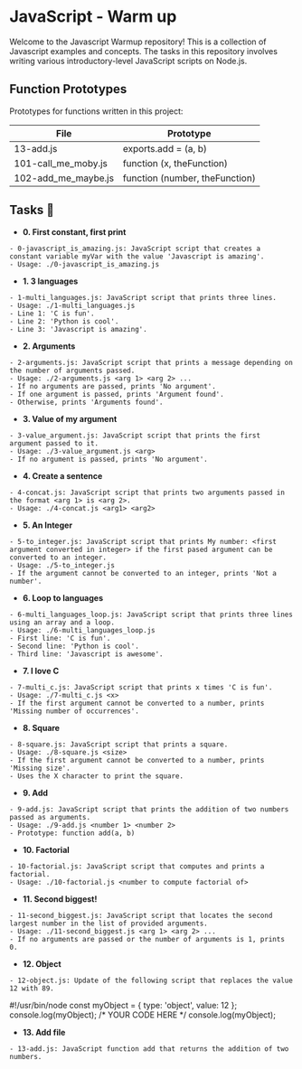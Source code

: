 # JavaScript - Warm up

Welcome to the Javascript Warmup repository! This is a collection of Javascript examples and concepts. 
The tasks in this repository involves writing various introductory-level JavaScript scripts on Node.js.

## Function Prototypes


Prototypes for functions written in this project:

| File | Prototype |
| ---- | --------- |
| 13-add.js | exports.add = (a, b)|
| 101-call_me_moby.js |	function (x, theFunction) |
| 102-add_me_maybe.js |	function (number, theFunction) |

## Tasks 📃
 - **0. First constant, first print**
>

    - 0-javascript_is_amazing.js: JavaScript script that creates a constant variable myVar with the value 'Javascript is amazing'.
    - Usage: ./0-javascript_is_amazing.js
>
 - **1. 3 languages**
>
    - 1-multi_languages.js: JavaScript script that prints three lines.
    - Usage: ./1-multi_languages.js
    - Line 1: 'C is fun'.
    - Line 2: 'Python is cool'.
    - Line 3: 'Javascript is amazing'.
>
 - **2. Arguments**
>
    - 2-arguments.js: JavaScript script that prints a message depending on the number of arguments passed.
    - Usage: ./2-arguments.js <arg 1> <arg 2> ...
    - If no arguments are passed, prints 'No argument'.
    - If one argument is passed, prints 'Argument found'.
    - Otherwise, prints 'Arguments found'.
>
 - **3. Value of my argument**
>
    - 3-value_argument.js: JavaScript script that prints the first argument passed to it.
    - Usage: ./3-value_argument.js <arg>
    - If no argument is passed, prints 'No argument'.
>
 - **4. Create a sentence**
>
    - 4-concat.js: JavaScript script that prints two arguments passed in the format <arg 1> is <arg 2>.
    - Usage: ./4-concat.js <arg1> <arg2>
>
 - **5. An Integer**
>
    - 5-to_integer.js: JavaScript script that prints My number: <first argument converted in integer> if the first pased argument can be converted to an integer.
    - Usage: ./5-to_integer.js
    - If the argument cannot be converted to an integer, prints 'Not a number'.
>
 - **6. Loop to languages**
>
    - 6-multi_languages_loop.js: JavaScript script that prints three lines using an array and a loop.
    - Usage: ./6-multi_languages_loop.js
    - First line: 'C is fun'.
    - Second line: 'Python is cool'.
    - Third line: 'Javascript is awesome'.
>
 - **7. I love C**
>
    - 7-multi_c.js: JavaScript script that prints x times 'C is fun'.
    - Usage: ./7-multi_c.js <x>
    - If the first argument cannot be converted to a number, prints 'Missing number of occurrences'.
>
 - **8. Square**
>
    - 8-square.js: JavaScript script that prints a square.
    - Usage: ./8-square.js <size>
    - If the first argument cannot be converted to a number, prints 'Missing size'.
    - Uses the X character to print the square.
>
 - **9. Add**
>
    - 9-add.js: JavaScript script that prints the addition of two numbers passed as arguments.
    - Usage: ./9-add.js <number 1> <number 2>
    - Prototype: function add(a, b)
>
 - **10. Factorial**
>
    - 10-factorial.js: JavaScript script that computes and prints a factorial.
    - Usage: ./10-factorial.js <number to compute factorial of>
>
 - **11. Second biggest!**
>
    - 11-second_biggest.js: JavaScript script that locates the second largest number in the list of provided arguments.
    - Usage: ./11-second_biggest.js <arg 1> <arg 2> ...
    - If no arguments are passed or the number of arguments is 1, prints 0.
>
 - **12. Object**
>
    - 12-object.js: Update of the following script that replaces the value 12 with 89.
>
#!/usr/bin/node
const myObject = {
  type: 'object',
  value: 12
};
console.log(myObject);
/*
YOUR CODE HERE
*/
console.log(myObject);
>

 - **13. Add file**
>
    - 13-add.js: JavaScript function add that returns the addition of two numbers.
>


